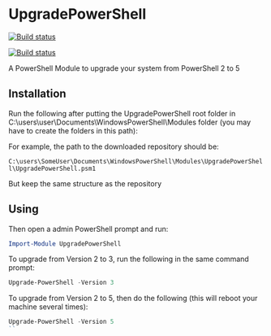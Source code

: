 # UpgradePowerShell

[![Build status](https://ci.appveyor.com/api/projects/status/274vxvijj3e5d2oh?svg=true)](https://ci.appveyor.com/project/MSAdministrator/upgradepowershell)

[![Build status](https://ci.appveyor.com/api/projects/status/274vxvijj3e5d2oh/branch/master?svg=true)](https://ci.appveyor.com/project/MSAdministrator/upgradepowershell/branch/master)

A PowerShell Module to upgrade your system from PowerShell 2 to 5

## Installation

Run the following after putting the UpgradePowerShell root folder in C:\users\user\Documents\WindowsPowerShell\Modules folder (you may have to create the folders in this path):

For example, the path to the downloaded repository should be:

`C:\users\SomeUser\Documents\WindowsPowerShell\Modules\UpgradePowerShell\UpgradePowerShell.psm1` 

But keep the same structure as the repository

## Using

Then open a admin PowerShell prompt and run:

```powershell
Import-Module UpgradePowerShell
```

To upgrade from Version 2 to 3, run the following in the same command prompt:

```powershell
Upgrade-PowerShell -Version 3
```

To upgrade from Version 2 to 5, then do the following (this will reboot your machine several times):

```powershell
Upgrade-PowerShell -Version 5
``

